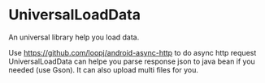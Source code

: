 # UniversalLoadData
An universal library help you load data.

Use https://github.com/loopj/android-async-http to do async http request
UniversalLoadData can helpe you parse response json to java bean if you needed (use Gson).
It can also upload multi files for you.
